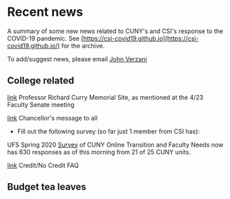 # Recent news

A summary of some new news related to CUNY's and CSI's response to the COVID-19 pandemic. See [https://csi-covid19.github.io](https://csi-covid19.github.io/) for the archive.

To add/suggest news, please email [John Verzani](mailto:jverzani@gmail.com)



## College related

[link](https://www.dignitymemorial.com/obituaries/staten-island-ny/richard-currie-9136629​) Professor Richard Curry Memorial Site, as mentioned at the 4/23 Faculty Senate meeting

[link](/CUNY/4-20-chancellor-to-all) Chancellor's message to all

* Fill out the following survey (so far just 1 member from CSI has):

UFS Spring 2020 [Survey](https://forms.office.com/Pages/ResponsePage.aspx?id=s_BgbwZfCU6XFZiduozH2FJL6n7nv-tNk_huVq0VgoZUQkNHWVM5OUZQMjNISU8zTzhVNzJETlQwVy4u) of CUNY Online Transition and Faculty Needs now has 630 responses as of this morning from 21 of 25 CUNY units. 

[link]( https://www.cuny.edu/coronavirus/credit-no-credit-policy/faq/) Credit/No Credit FAQ

## Budget tea  leaves

